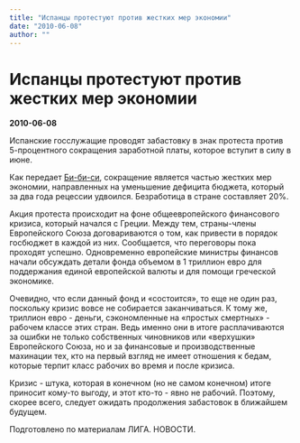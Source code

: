 ```yaml
---
title: "Испанцы протестуют против жестких мер экономии"
date: "2010-06-08"
author: ""
---
```


# Испанцы протестуют против жестких мер экономии

**2010-06-08** 

Испанские госслужащие проводят забастовку в знак протеста против 5-процентного сокращения заработной платы, которое вступит в силу в июне.

Как передает [Би-би-си](http://www.bbc.co.uk/), сокращение является частью жестких мер экономии, направленных на уменьшение дефицита бюджета, который за два года рецессии удвоился. Безработица в стране составляет 20%.

Акция протеста происходит на фоне общеевропейского финансового кризиса, который начался с Греции. Между тем, страны-члены Европейского Союза договариваются о том, как привести в порядок госбюджет в каждой из них. Сообщается, что переговоры пока проходят успешно. Одновременно европейские министры финансов начали обсуждать детали фонда объемом в 1 триллион евро для поддержания единой европейской валюты и для помощи греческой экономике.

Очевидно, что если данный фонд и «состоится», то еще не один раз, поскольку кризис вовсе не собирается заканчиваться. К тому же, триллион евро - деньги, сэкономленные на «простых смертных» - рабочем классе этих стран. Ведь именно они в итоге расплачиваются за ошибки не только собственных чиновников или «верхушки» Европейского Союза, но и за финансовые и производственные махинации тех, кто на первый взгляд не имеет отношения к бедам, которые терпит класс рабочих во время и после кризиса.

Кризис - штука, которая в конечном (но не самом конечном) итоге приносит кому-то выгоду, и этот кто-то - явно не рабочий. Поэтому, скорее всего, следует ожидать продолжения забастовок в ближайшем будущем.

Подготовлено по материалам ЛИГА. НОВОСТИ.